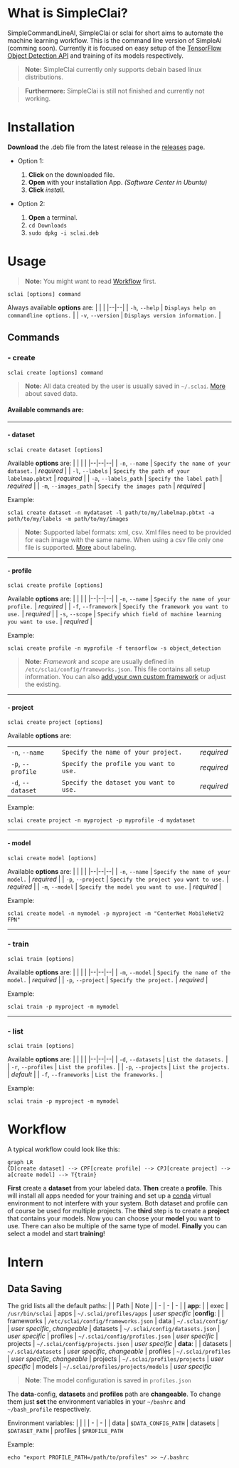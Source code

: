 
# What is SimpleClai?

SimpleCommandLineAI, SimpleClai or sclai for short aims to automate the machine learning workflow. This is the command line version of SimpleAi (comming soon). Currently it is focused on easy setup of the [TensorFlow Object Detection API](https://github.com/tensorflow/models/tree/master/research/object_detection#tensorflow-object-detection-api) and training of its models respectively.
> **Note:** SimpleClai currently only supports debain based linux distributions.

> **Furthermore:** SimpleClai is still not finished and currently not working.


# Installation
**Download** the .deb file from the latest release in the [releases](https://github.com/sertschgi/simpleClai/releases) page. 

- Option 1: 
	1. **Click** on the downloaded file. 
	2. **Open** with your installation App. *(Software Center in Ubuntu)*
	3. **Click** *install*.

- Option 2: 
	1. **Open** a terminal.
	2. `cd Downloads`
	3. `sudo dpkg -i sclai.deb`

# Usage
> **Note:** You might want to read [Workflow](#Workflow) first.

    sclai [options] command

Always available **options** are:
| | |
|--|--|
| `-h`, `--help` | `Displays help on commandline options.` |
| `-v`, `--version` | `Displays version information.` |

## Commands

### - create
    sclai create [options] command

> **Note:** All data created by the user is usually saved in `~/.sclai`.  [More](#DataSaving#Paths) about saved data.

#### Available commands are:
***
#### - dataset

    sclai create dataset [options]

Available **options** are:
| | | |
|--|--|--|
| `-n`, `--name` | `Specify the name of your dataset.` | *required* |
| `-l`, `--labels` | `Specify the path of your labelmap.pbtxt` | *required* |
| `-a`, `--labels_path` | `Specify the label path` | *required* |
| `-m`, `--images_path` | `Specify the images path` | *required* |

Example:

    sclai create dataset -n mydataset -l path/to/my/labelmap.pbtxt -a path/to/my/labels -m path/to/my/images 

> **Note:** Supported label formats: xml, csv. Xml files need to be provided for each image with the same name. When using a csv file only one file is supported. [More](#Labeling#Formats) about labeling.

***
#### - profile

    sclai create profile [options]
 
Available **options** are:
| | | |
|--|--|--|
| `-n`, `--name` | `Specify the name of your profile.` | *required* |
| `-f`, `--framework` | `Specify the framework you want to use.` | *required* |
| `-s`, `--scope` | `Specify which field of machine learning you want to use.` | *required* |

Example:

    sclai create profile -n myprofile -f tensorflow -s object_detection 

> **Note:** *Framework* and *scope* are usually defined in `/etc/sclai/config/frameworks.json`. This file contains all setup information. You can also [add your own custom framework](#CustomFrameworks) or adjust the existing.

***
#### - project

    sclai create project [options]
 
Available **options** are:

| | | |
|--|--|--|
| `-n`, `--name` | `Specify the name of your project.` | *required* |
| `-p`, `--profile` | `Specify the profile you want to use.` | *required* |
| `-d`, `--dataset` | `Specify the dataset you want to use.` | *required* |

Example:

    sclai create project -n myproject -p myprofile -d mydataset

***
#### - model

    sclai create model [options]
 
Available **options** are:
| | | |
|--|--|--|
| `-n`, `--name` | `Specify the name of your model.` | *required* |
| `-p`, `--project` | `Specify the project you want to use.` | *required* |
| `-m`, `--model` | `Specify the model you want to use.` | *required* |

Example:

    sclai create model -n mymodel -p myproject -m "CenterNet MobileNetV2 FPN"

***
### - train
    sclai train [options]
Available **options** are:
| | | |
|--|--|--|
| `-m`, `--model`  | `Specify the name of the model.` | *required* |
| `-p`, `--project` | `Specify the project.` | *required* |

Example:

    sclai train -p myproject -m mymodel

***
### - list
    sclai train [options]
Available **options** are:
| | | |
|--|--|--|
| `-d`, `--datasets` | `List the datasets.` |
| `-r`, `--profiles` | `List the profiles.` |
| `-p`, `--projects` | `List the projects.` | *default* |
| `-f`, `--frameworks` | `List the frameworks.` |

Example:

    sclai train -p myproject -m mymodel

# Workflow

A typical workflow could look like this:

```mermaid
graph LR
CD[create dataset] --> CPF[create profile] --> CPJ[create project] --> a[create model] --> T{train}
```
**First** create a **dataset** from your labeled data. **Then** create a **profile**. This will install all apps needed for your training and set up a [conda](https://docs.conda.io/en/latest/) virtual environment to not interfere with your system. Both dataset and profile can of course be used for multiple projects. The **third** step is to create a **project** that contains your models. Now you can choose your **model** you want to use. There can also be multiple of the same type of model. **Finally** you can select a model and start **training**!

# Intern
## Data Saving
The grid lists all the default paths:
| | Path | Note |
| - | - | - |
| **app**: |
| exec |  `/usr/bin/sclai` 
| apps | `~/.sclai/profiles/apps` | *user specific*
|**config**: |
| frameworks | `/etc/sclai/config/frameworks.json`
| data | `~/.sclai/config/` | *user specific*, *changeable*
| datasets | `~/.sclai/config/datasets.json` | *user specific*
| profiles | `~/.sclai/config/profiles.json` | *user specific*
| projects | `~/.sclai/config/projects.json` | *user specific*
| **data**: |
| datasets | `~/.sclai/datasets` | *user specific*, *changeable*
| profiles | `~/.sclai/profiles` | *user specific*, *changeable*
| projects | `~/.sclai/profiles/projects` | *user specific*
| models | `~/.sclai/profiles/projects/models` | *user specific*

> **Note**: The model configuration is saved in `profiles.json`

The **data**-config, **datasets** and **profiles** path are **changeable**. To change them just **set** the environment variables in your `~/bashrc` and `~/bash_profile` respectively. 

Environment variables:
| | | 
| - | - | 
| data | `$DATA_CONFIG_PATH` 
| datasets | `$DATASET_PATH`
| profiles | `$PROFILE_PATH` 

Example:

    echo "export PROFILE_PATH=/path/to/profiles" >> ~/.bashrc

